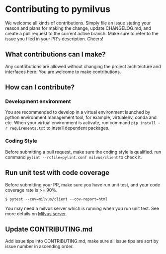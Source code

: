 # Contributing to pymilvus

We welcome all kinds of contributions. Simply file an issue stating your reason
and plans for making the change, update CHANGELOG.md, and create a pull request 
to the current active branch. Make sure to refer to the issue you filed in your 
PR's description. Cheers!


## What contributions can I make?

Any contributions are allowed without changing the project architecture and interfaces here.
You are welcome to make contributions.


## How can I contribute?

### Development environment

You are recommended to develop in a virtual environment launched by python environment management tool,
for example, virtualenv, conda and etc. When your virtual environment is activate, run command `pip install -r requirements.txt`
 to install dependent packages.


### Coding Style
Before submitting a pull request, make sure the coding style is qualified. run command `pylint --rcfile=pylint.conf milvus/client` 
to check it.


## Run unit test with code coverage

Before submitting your PR, make sure you have run unit test, and your code coverage rate is >= 90%.

```shell 
$ pytest --cov=milvus/client --cov-report=html
```

You may need a milvus server which is running when you run unit test. See more details on [Milvus server](https://github.com/milvus-io/milvus).


## Update CONTRIBUTING.md

Add issue tips into CONTRIBUTING.md, make sure all issue tips are sort by issue number in ascending order.



